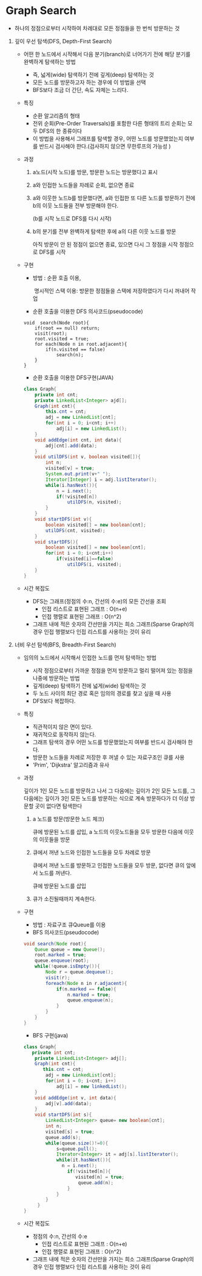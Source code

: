 # Graph Search

- 하나의 정점으로부터 시작하여 차례대로 모든 정점들을 한 번씩 방문하는 것

1. 깊이 우선 탐색(DFS, Depth-First Search)

   - 어떤 한 노드에서 시작해서 다음 분기(branch)로 너어가기 전에 해당 분기를 완벽하게 탐색하는 방법
     - 즉, 넓게(wide) 탐색하기 전에 깊게(deep) 탐색하는 것
     - 모든 노드를 방문하고자 하는 경우에 이 방법을 선택
     - BFS보다 조금 더 간단, 속도 자체는 느리다.
   - 특징
     - 순환 알고리즘의 형태
     - 전위 순회(Pre-Order Traversals)를 포함한 다른 형태의 트리 순회는 모두 DFS의 한 종류이다
     - 이 방법을 사용해서 그래프를 탐색할 경우, 어떤 노드를 방문했었는지 여부를 반드시 검사해야 한다.(검사하지 않으면 무한루프의 가능성 )

   - 과정

     1. a노드(시작 노드)를 방문, 방문한 노드는 방문했다고 표시

     2. a와 인접한 노드들을 차례로 순회, 없으면 종료

     3. a와 이웃한 노드b를 방문했다면, a와 인접한 또 다른 노드를 방문하기 전에 b의 이웃 노드들을 전부 방문해야 한다.

        (b를 시작 노드로 DFS를 다시 시작)

     4. b의 분기를 전부 완벽하게 탐색한 후에 a의 다른 이웃 노드를 방문

         아직 방문이 안 된 정점이 없으면 종료, 있으면 다시 그 정점을 시작 정점으로 DFS를 시작
   
   - 구현
   
     - 방법 : 순환 호출 이용, 
   
       ​		   명시적인 스택 이용: 방문한 정점들을 스택에 저장하였다가 다시 꺼내어 작업
   
     - 순환 호출을 이용한 DFS 의사코드(pseudocode)
   
     ```
     void  search(Node root){
         if(root == null) return;
         visit(root);
         root.visited = true;
         for each(Node n in root.adjacent){
             if(n.visited == false)
                 search(n);
         }
     }
     ```
   
     - 순환 호출을 이용한 DFS구현(JAVA)
   
     ```JAVA
     class Graph{
         private int cnt;
         private LinkedList<Integer> ajd[];
         Graph(int cnt){
             this.cnt = cnt;
             adj = new LinkedList[cnt];
             for(int i = 0; i<cnt; i++)
                 adj[i] = new LinkedList();
         }
         void addEdge(int cnt, int data){
             adj[cnt].add(data);
         }
         void utilDFS(int v, boolean visited[]){
             int n;
             visited[v] = true;
             System.out.print(v+" ");
             Iterator[Integer] i = adj.listIterator();
             while(i.hasNext()){
                 n = i.next();
                 if(!visited[n])
                     utilDFS(n, visited);
             }
         }
         void startDFS(int v){
             boolean visited[] = new boolean[cnt];
             utilDFS(cnt, visited);
         }
         void startDFS(){
             boolean visited[] = new boolean[cnt];
             for(int i = 0; i<cnt;i++)
                 if(visited[i]==false)
                     utilDFS(i, visited);
         }
     }
     ```
   
   - 시간 복잡도
   
     - DFS는 그래프(정점의 수:n, 간선의 수:e)의 모든 간선을 조회
       - 인접 리스트로 표현된 그래프 : O(n+e)
       - 인접 행렬로 표현된 그래프 : O(n^2)
     - 그래프 내에 적은 숫자의 간선만을 가지는 희소 그래프(Sparse Graph)의 경우 인접 행렬보다 인접 리스트를 사용하는 것이 유리

2. 너비 우선 탐색(BFS, Breadth-First Search)

   - 임의의 노드에서 시작해서 인접한 노드를 먼저 탐색하는 방법

     - 시작 정점으로부터 가까운 정점을 먼저 방문하고 멀리 떨어져 있는 정점을 나중에 방문하는 방법
     - 깊게(deep) 탐색하기 전에 넓게(wide) 탐색하는 것
     - 두 노드 사이의 최단 경로 혹은 임의의 경로를 찾고 싶을 때 사용
     - DFS보다 복잡하다.

   - 특징

     - 직관적이지 않은 면이 있다. 
     - 재귀적으로 동작하지 않는다.
     - 그래프 탐색의 경우 어떤 노드를 방문했었는지 여부를 반드시 검사해야 한다.
     - 방문한 노드들을 차례로 저장한 후 꺼낼 수 있는 자료구조인 큐를 사용
     - 'Prim', 'Dijkstra' 알고리즘과 유사

   - 과정

     깊이가 1인 모든 노드를 방문하고 나서 그 다음에는 깊이가 2인 모든 노드를, 그 다음에는 깊이가 3인 모든 노드를 방문하는 식으로 계속 방문하다가 더 이상 방문할 곳이 없다면 탐색한다

     1. a 노드를 방문(방문한 노드 체크)

        큐에 방문된 노드를 삽입, a 노드의 이웃노드들을 모두 방문한 다음에 이웃의 이웃들을 방문

     2. 큐에서 꺼낸 노드와 인접한 노드들을 모두 차례로 방문

        큐에서 꺼낸 노드를 방문하고 인접한 노드들을 모두 방문, 없다면 큐의 앞에서 노드를 꺼낸다.
        
        큐에 방문된 노드를 삽입
        
     3. 큐가 소진될때까지 계속한다.
     
   - 구현
   
     - 방법 : 자료구조 큐Queue를 이용
     - BFS 의사코드(pseudocode)
   
     ```java
     void search(Node root){
         Queue queue = new Queue();
         root.marked = true;
         queue.enqueue(root);
         while(!queue.isEmpty()){
             Node r = queue.dequeue();
             visit(r);
             foreach(Node n in r.adjacent){
                 if(n.marked == false){
                     n.marked = true;
                     queue.enqueue(n);
                 }
             }
         }
     }
     ```
   
     - BFS 구현(java)
   
     ```java
     class Graph{
     	private int cnt;
         private LinkedList<Integer> adj[];
         Graph(int cnt){
     		this.cnt = cnt;
             adj = new LinkedList[cnt];
             for(int i = 0; i<cnt; i++)
                 adj[i] = new linkedList();
         }
         void addEdge(int v, int data){
             adj[v].add(data);
         }
         void startDFS(int s){
             LinkedList<Integer> queue= new boolean[cnt];
             int n;
             visited[s] = true;
             queue.add(s);
             while(queue.size()!=0){
                 s=queue.pull();
                 Iterator<Integer> it = adj[s].listIterator();
                 while(it.hasNext()){
                   n = i.next();
                     if(!visited[n]){
     					visited[n] = true;
                         queue.add(n);
                     }
                 }
             }
          }
     }
     ```
   
   - 시간 복잡도
   
     - 정점의 수:n, 간선의 수:e
       - 인접 리스트로 표현된 그래프 : O(n+e)
       - 인접 행렬로 표현된 그래프 : O(n^2)
     - 그래프 내에 적은 숫자의 간선만을 가지는 희소 그래프(Sparse Graph)의 경우 인접 행렬보다 인접 리스트를 사용하는 것이 유리
